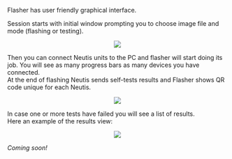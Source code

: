 Flasher has user friendly graphical interface.

Session starts with initial window prompting you to choose image file and mode (flashing or testing).

<div style="text-align:center"><img src ="../../img/flasher/initial_screen.png"></div>

Then you can connect Neutis units to the PC and flasher will start doing its job.
You will see as many progress bars as many devices you have connected.  
At the end of flashing Neutis sends self-tests results and Flasher shows QR code unique for each Neutis. 

<div style="text-align:center"><img src ="../../img/flasher/passed_tests.png"></div>

In case one or more tests have failed you will see a list of results.  
Here an example of the results view:

<div style="text-align:center"><img src ="../../img/flasher/failed_tests.png"></div>

*Coming soon!*
